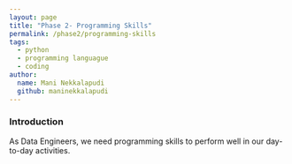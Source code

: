 ```yaml
---
layout: page
title: "Phase 2- Programming Skills"
permalink: /phase2/programming-skills
tags: 
  - python
  - programming languague
  - coding
author:
  name: Mani Nekkalapudi
  github: maninekkalapudi
---
```


### Introduction

As Data Engineers, we need programming skills to perform well in our day-to-day activities.